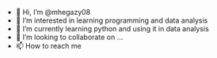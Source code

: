- 👋 Hi, I’m @mhegazy08
- 👀 I’m interested in learning programming and data analysis
- 🌱 I’m currently learning python and using it in data analysis
- 💞️ I’m looking to collaborate on ...
- 📫 How to reach me

<!---
mhegazy08/mhegazy08 is a ✨ special ✨ repository because its `README.md` (this file) appears on your GitHub profile.
You can click the Preview link to take a look at your changes.
--->
